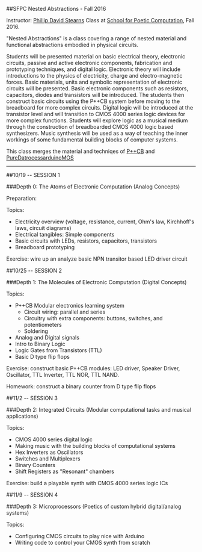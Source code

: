 ##SFPC Nested Abstractions - Fall 2016

Instructor: [Phillip David Stearns](http://phillipstearns.com)
Class at [School for Poetic Computation](http://sfpc.io), Fall 2016.

"Nested Abstractions" is a class covering a range of nested material and functional abstractions embodied in physical circuits.

Students will be presented material on basic electrical theory, electronic circuits, passive and active electronic components, fabrication and prototyping techniques, and digital logic. Electronic theory will include introductions to the physics of electricity, charge and electro-magnetic forces. Basic materials, units and symbolic representation of electronic circuits will be presented. Basic electronic components such as resistors, capacitors, diodes and transistors will be introduced. The students then construct basic circuits using the P++CB system before moving to the breadboard for more complex circuits. Digital logic will be introduced at the transistor level and will transition to CMOS 4000 series logic devices for more complex functions. Students will explore logic as a musical medium through the construction of breadboarded CMOS 4000 logic based synthesizers. Music synthesis will be used as a way of teaching the inner workings of some fundamental building blocks of computer systems.

This class merges the material and techniqes of [P++CB](https://phillipstearns.wordpress.com/pcb/) and [PureDatrocessarduinoMOS](https://vimeo.com/97899618)
__________________________________________________________________________________________

##10/19 -- SESSION 1

###Depth 0: The Atoms of Electronic Computation (Analog Concepts)

Preparation: 

Topics:

* Electricity overview (voltage, resistance, current, Ohm's law, Kirchhoff's laws, circuit diagrams)
* Electrical tangibles: Simple components
* Basic circuits with LEDs, resistors, capacitors, transistors
* Breadboard prototyping

Exercise: wire up an analyze basic NPN transitor based LED driver circuit
  
##10/25 -- SESSION 2

###Depth 1: The Molecules of Electronic Computation (Digital Concepts)

Topics:

* P++CB Modular electronics learning system
  * Circuit wiring: parallel and series
  * Circuitry with extra components: buttons, switches, and potentiometers
  * Soldering
* Analog and Digital signals
* Intro to Binary Logic
* Logic Gates from Transistors (TTL)
* Basic D type flip flops

Exercise: construct basic P++CB modules: LED driver, Speaker Driver, Oscillator, TTL Inverter, TTL NOR, TTL NAND.

Homework: construct a binary counter from D type flip flops

##11/2 -- SESSION 3

###Depth 2: Integrated Circuits (Modular computational tasks and musical applications)

Topics:

* CMOS 4000 series digital logic
* Making music with the building blocks of computational systems
* Hex Inverters as Oscillators
* Switches and Multiplexers
* Binary Counters
* Shift Registers as "Resonant" chambers

Exercise: build a playable synth with CMOS 4000 series logic ICs

##11/9 -- SESSION 4

###Depth 3: Microprocessors  (Poetics of custom hybrid digital/analog systems)

Topics:

* Configuring CMOS circuits to play nice with Arduino
* Writing code to control your CMOS synth from scratch
